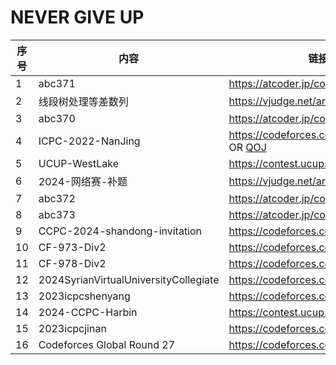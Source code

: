 # NEVER GIVE UP

| 序号 | 内容                                  | 链接                                                         | 状态 |
| ---- | ------------------------------------- | ------------------------------------------------------------ | ---- |
| 1    | abc371                                | <https://atcoder.jp/contests/abc371>                         | OK   |
| 2    | 线段树处理等差数列                    | <https://vjudge.net/article/5854>                            | OK   |
| 3    | abc370                                | <https://atcoder.jp/contests/abc370>                         | OK   |
| 4    | ICPC-2022-NanJing                     | <https://codeforces.com/gym/104128> OR [QOJ](https://qoj.ac/contest/1093) | OK   |
| 5    | UCUP-WestLake                         | <https://contest.ucup.ac/contest/1803>                       | PASS |
| 6    | 2024-网络赛-补题                      | <https://vjudge.net/article/5779>                            | PASS |
| 7    | abc372                                | <https://atcoder.jp/contests/abc372>                         | OK   |
| 8    | abc373                                | <https://atcoder.jp/contests/abc373>                         | OK   |
| 9    | CCPC-2024-shandong-invitation         | <https://codeforces.com/gym/105385>                          | OK   |
| 10   | CF-973-Div2                           | <https://codeforces.com/contest/2013>                        | OK   |
| 11   | CF-978-Div2                           | <https://codeforces.com/contest/2022>                        | OK   |
| 12   | 2024SyrianVirtualUniversityCollegiate | <https://codeforces.com/gym/105264>                          | OK   |
| 13   | 2023icpcshenyang                      | <https://codeforces.com/gym/104869>                          | OK   |
| 14   | 2024-CCPC-Harbin                      | <https://contest.ucup.ac/contest/1817>                       | OK   |
| 15   | 2023icpcjinan                         | <https://codeforces.com/gym/104901>                          | PASS |
| 16   | Codeforces Global Round 27            | https://codeforces.com/contest/2035                          | TODO |
